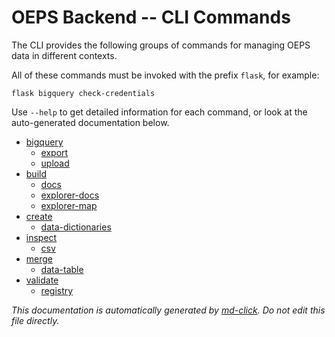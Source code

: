 # OEPS Backend -- CLI Commands

The CLI provides the following groups of commands for managing OEPS data in different contexts.

All of these commands must be invoked with the prefix `flask`, for example:

```
flask bigquery check-credentials
```

Use `--help` to get detailed information for each command, or look at the auto-generated documentation below.

- [bigquery](./bigquery.md)
  - [export](./bigquery-export.md)
  - [upload](./bigquery-upload.md)
- [build](./build.md)
  - [docs](./build-docs.md)
  - [explorer-docs](./build-explorer-docs.md)
  - [explorer-map](./build-explorer-map.md)
- [create](./create.md)
  - [data-dictionaries](./create-data-dictionaries.md)
- [inspect](./inspect.md)
  - [csv](./inspect-csv.md)
- [merge](./merge.md)
  - [data-table](./merge-data-table.md)
- [validate](./validate.md)
  - [registry](./validate-registry.md)

_This documentation is automatically generated by [md-click](https://github.com/RiveryIo/md-click). Do not edit this file directly._

